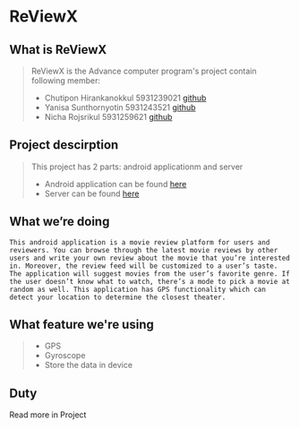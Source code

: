 # ReViewX

## What is ReViewX
>    ReViewX is the Advance computer program's project contain following member:
>- Chutipon Hirankanokkul 5931239021 [github](https://github.com/chutipon29301)
>- Yanisa Sunthornyotin 5931243521 [github](https://github.com/mingyanisa)
>- Nicha Rojsrikul 5931259621 [github](https://github.com/egnarregnar)

## Project descirption
>This project has 2 parts: android applicationm and server
>- Android application can be found [here](https://github.com/chutipon29301/ReViewX)
>- Server can be found [here](https://github.com/chutipon29301/ReViewXServer)


## What we’re doing
    This android application is a movie review platform for users and reviewers. You can browse through the latest movie reviews by other users and write your own review about the movie that you’re interested in. Moreover, the review feed will be customized to a user’s taste. The application will suggest movies from the user’s favorite genre. If the user doesn’t know what to watch, there’s a mode to pick a movie at random as well. This application has GPS functionality which can detect your location to determine the closest theater.

## What feature we're using
>- GPS
>- Gyroscope
>- Store the data in device

## Duty
Read more in Project